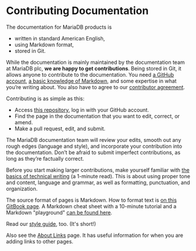 # Contributing Documentation

The documentation for MariaDB products is

* written in standard American English,
* using Markdown format,
* stored in Git.

While the documentation is mainly maintained by the documentation team at MariaDB plc, **we are happy to get contributions**. Being stored in Git, it allows anyone to contribute to the documentation. You need [a GitHub account](https://github.com/), [a basic knowledge of Markdown](https://www.writethedocs.org/guide/writing/markdown/), and some expertise in what you’re writing about. You also have to agree to our [contributor agreement](https://mariadb.com/docs/general-resources/community/community/legal-documents/mca).

Contributing is as simple as this:

* Access [this repository](https://github.com/mariadb-corporation/mariadb-docs), log in with your GitHub account.
* Find the page in the documentation that you want to edit, correct, or amend.
* Make a pull request, edit, and submit.

The MariaDB documentation team will review your edits, smooth out any rough edges (language and style), and incorporate your contribution into the documentation. Don’t be afraid to submit imperfect contributions, as long as they’re factually correct.

Before you start making larger contributions, make yourself familiar with [the basics of technical writing](https://developers.google.com/style/highlights) (a 1-minute read). This is about using proper tone and content, language and grammar, as well as formatting, punctuation, and organization.

The source format of pages is Markdown. How to format text is [on this GitBook page](https://gitbook.com/docs/creating-content/formatting/markdown). A Markdown cheat sheet with a 10-minute tutorial and a Markdown "playground" [can be found here](https://commonmark.org/help/).

Read our [style guide](https://mariadb.com/docs/general-resources/about/readme/documentation-style-guide), too. (It's short!)

Also see the [About Links](https://mariadb.com/docs/general-resources/about/readme/about-links) page. It has useful information for when you are adding links to other pages.
